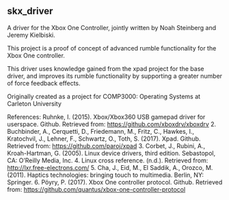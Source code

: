skx_driver
------------

A driver for the Xbox One Controller, jointly written by Noah Steinberg and Jeremy Kielbiski.

This project is a proof of concept of advanced rumble functionality for the Xbox One controller.

This driver uses knowledge gained from the xpad project for the base driver, and improves its rumble functionality by supporting a greater number of force feedback effects.

Originally created as a project for COMP3000: Operating Systems at Carleton University

References:
Ruhnke, I. (2015). Xbox/Xbox360 USB gamepad driver for userspace. Github. Retrieved
from: https://github.com/xboxdrv/xboxdrv
2. Buchbinder, A., Cerquetti, D., Friedemann, M., Fritz, C., Hawkes, I., Kratochvil, J.,
Lehner, F., Schwartz, O., Toth, S. (2017). Xpad. Github. Retrieved from:
https://github.com/paroj/xpad
3. Corbet, J., Rubini, A., Kroah-Hartman, G. (2005). Linux device drivers, third edition.
Sebastopol, CA: O’Reilly Media, Inc.
4. Linux cross reference. (n.d.). Retrieved from: http://lxr.free-electrons.com/
5. Cha, J., Eid, M., El Saddik, A., Orozco, M. (2011). Haptics technologies: bringing touch
to multimedia. Berlin, NY: Springer.
6. Pöyry, P. (2017). Xbox One controller protocol. Github. Retrieved from:
https://github.com/quantus/xbox-one-controller-protocol
